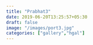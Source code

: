 ```yaml
---
title: "Prabhat3"
date: 2019-06-20T13:25:57+05:30
draft: false
image: "/images/port3.jpg"
categories: ["gallery","hgal"]
---
```


